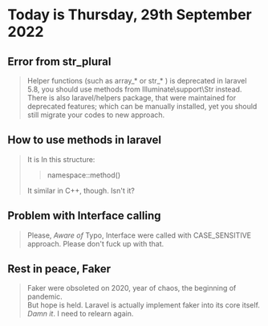 # Today is Thursday, 29th September 2022

## Error from str_plural

> Helper functions (such as array_* or str_* ) is deprecated in laravel 5.8, you should use methods from Illuminate\support\Str instead.\
> There is also laravel/helpers package, that were maintained for deprecated features; which can be manually installed, yet you should still migrate your codes to new approach.

## How to use methods in laravel

> It is In this structure:
> > namespace::method()
>
> It similar in C++, though. Isn't it?

## Problem with Interface calling

> Please, *Aware of* Typo, Interface were called with CASE_SENSITIVE approach. Please don't fuck up with that.

## Rest in peace, Faker

> Faker were obsoleted on 2020, year of chaos, the beginning of pandemic.\
> But hope is held. Laravel is actually implement faker into its core itself.\
> *Damn it*. I need to relearn again.
